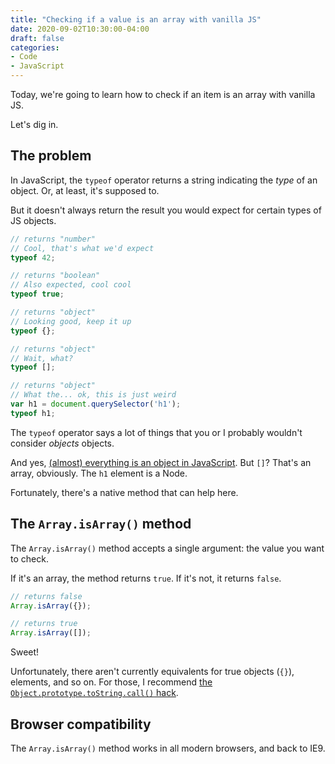 ```yaml
---
title: "Checking if a value is an array with vanilla JS"
date: 2020-09-02T10:30:00-04:00
draft: false
categories:
- Code
- JavaScript
---
```


Today, we're going to learn how to check if an item is an array with vanilla JS.

Let's dig in.

## The problem

In JavaScript, the `typeof` operator returns a string indicating the *type* of an object. Or, at least, it's supposed to.

But it doesn't always return the result you would expect for certain types of JS objects.

```js
// returns "number"
// Cool, that's what we'd expect
typeof 42;

// returns "boolean"
// Also expected, cool cool
typeof true;

// returns "object"
// Looking good, keep it up
typeof {};

// returns "object"
// Wait, what?
typeof [];

// returns "object"
// What the... ok, this is just weird
var h1 = document.querySelector('h1');
typeof h1;
```

The `typeof` operator says a lot of things that you or I probably wouldn't consider *objects* objects.

And yes, [(almost) everything is an object in JavaScript](/everything-is-an-object-in-javascript/). But `[]`? That's an array, obviously. The `h1` element is a Node.

Fortunately, there's a native method that can help here.

## The `Array.isArray()` method

The `Array.isArray()` method accepts a single argument: the value you want to check.

If it's an array, the method returns `true`. If it's not, it returns `false`.

```js
// returns false
Array.isArray({});

// returns true
Array.isArray([]);
```

Sweet!

Unfortunately, there aren't currently equivalents for true objects (`{}`), elements, and so on. For those, I recommend [the `Object.prototype.toString.call()` hack](/true-type-checking-with-vanilla-js/).

## Browser compatibility

The `Array.isArray()` method works in all modern browsers, and back to IE9.